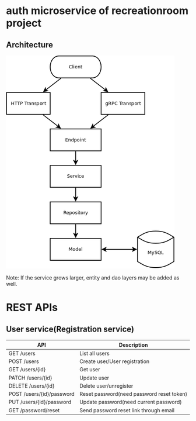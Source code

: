 # auth microservice of recreationroom project
## Architecture

![Architecture](doc/images/microservice.png)

Note: If the service grows larger, entity and dao layers may be added as well.

# REST APIs
## User service(Registration service)
| API                       | Description
| ------------------------- | --------------
| GET /users                | List all users
| POST /users               | Create user/User registration
| GET /users/{id}           | Get user
| PATCH /users/{id}         | Update user
| DELETE /users/{id}        | Delete user/unregister
| POST /users/{id}/password | Reset password(need password reset token)
| PUT /users/{id}/password  | Update password(need current password)
| GET /password/reset       | Send password reset link through email
